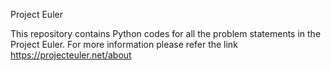 Project Euler

This repository contains Python codes for all the problem statements in the Project Euler.
For more information please refer the link https://projecteuler.net/about
